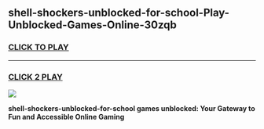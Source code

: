 
## shell-shockers-unblocked-for-school-Play-Unblocked-Games-Online-30zqb
<h3>
<a href="https://premium76.site?title=shell-shockers-unblocked-for-school&ref=25A">CLICK TO PLAY</a></h3>
<hr>

<h3>
<a href="https://premium76.site?title=shell-shockers-unblocked-for-school&ref=25A">CLICK 2 PLAY</a>
  
</h3>

<a href="https://premium76.site?title=shell-shockers-unblocked-for-school&ref=25A"><img src="https://clearcache.store/games.png"></a>


**shell-shockers-unblocked-for-school games unblocked: Your Gateway to Fun and Accessible Online Gaming**
